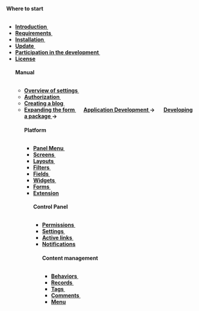 <h4 class = "text-orchid font-thin"> Where to start </ h4>
<ul class = "toc-links">
    <li> <a href="/en/docs" title="ORCHID is ..."> Introduction </a> </ li>
    <li> <a href="/en/docs/requirements/" title="This manual contains detailed system requirements for installing ORCHID on the Laravel Framework"> Requirements </a> </ li>
    <li> <a href="/en/docs/installation/" title="This guide covers preparation, running the installation script and steps that must be performed after the installation script is completed"> Installation </a> </ li>
    <li> <a href="/en/docs/upgrade/"> Update </a> </ li>
    <li> <a href="/en/docs/contributors/"> Participation in the development </a> </ li>
    <li> <a href="/en/docs/license/"> License </a> </ li>
</ ul>

<h4 class = "text-orchid font-thin"> Manual </ h4>
<ul class = "toc-links">
    <li> <a href="/en/docs/configuration/"> Overview of settings </a> </ li>
    <li> <a href="/en/docs/authentication/"> Authorization </a> </ li>
    <li> <a href="/en/docs/tutorial_blog/"> Creating a blog </a> </ li>
    <li> <a href="/en/docs/tutorial_phpinfo/"> Expanding the form </a> </ li>
     <! - <li> <a href="/en/docs/tutorial_clinic/"> Application Development </a> </ li> ->
     <! - <li> <a href="/en/docs/tutorial_monitor/"> Developing a package </a> </ li> ->
</ ul>

<h4 class = "text-orchid font-thin"> Platform </ h4>
<ul class = "toc-links">
    <li> <a href="/en/docs/panel_menu/"> Panel Menu </a> </ li>
    <li> <a href="/en/docs/screens/"> Screens </a> </ li>
    <li> <a href="/en/docs/layouts/"> Layouts </a> </ li>
    <li> <a href="/en/docs/filters/"> Filters </a> </ li>
    <li> <a href="/en/docs/field/"> Fields </a> </ li>
    <li> <a href="/en/docs/widget/"> Widgets </a> </ li>
    <li> <a href="/en/docs/form/"> Forms </a> </ li>
    <li> <a href="/en/docs/extension/"> Extension </a> </ li>
</ ul>

<h4 class = "text-orchid font-thin"> Control Panel </ h4>
<ul class = "toc-links">
    <li> <a href="/en/docs/access/"> Permissions </a> </ li>
    <li> <a href="/en/docs/settings/"> Settings </a> </ li>
    <li> <a href="/en/docs/active/"> Active links </a> </ li>
    <li> <a href="/en/docs/alert/"> Notifications </a> </ li>
</ ul>

<h4 class = "text-orchid font-thin"> Content management </ h4>
<ul class = "toc-links">
    <li> <a href="/en/docs/behaviors/"> Behaviors </a> </ li>
    <li> <a href="/en/docs/post/"> Records </a> </ li>
    <li> <a href="/en/docs/tags/"> Tags </a> </ li>
    <li> <a href="/en/docs/comments" title="Working with comments in ORCHID"> Comments </a> </ li>
    <li> <a href="/en/docs/menu/" title="OrchID menu management, menu links and user settings and menu options."> Menu </a> </ li>
</ ul>